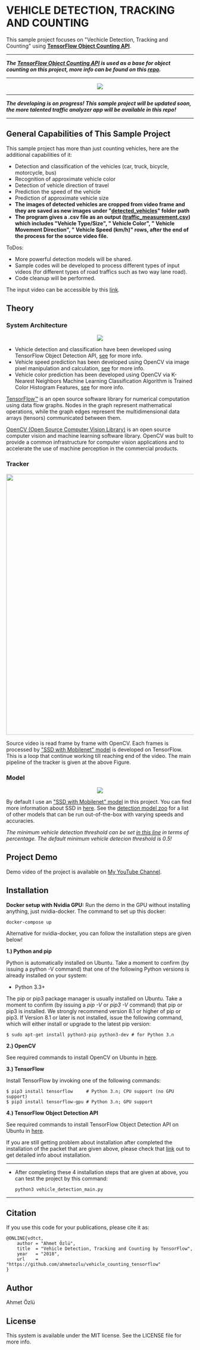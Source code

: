 # VEHICLE DETECTION, TRACKING AND COUNTING
This sample project focuses on "Vechicle Detection, Tracking and Counting" using [**TensorFlow Object Counting API**](https://github.com/ahmetozlu/tensorflow_object_counting_api). 

---

***The [TensorFlow Object Counting API](https://github.com/ahmetozlu/tensorflow_object_counting_api) is used as a base for object counting on this project, more info can be found on this [repo](https://github.com/ahmetozlu/tensorflow_object_counting_api).***

---

<p align="center">
  <img src="https://user-images.githubusercontent.com/22610163/36344830-095cc4ec-1431-11e8-8e57-976c40d87cf9.gif">
</p>

---

***The developing is on progress! This sample project will be updated soon, the more talented traffic analyzer app will be available in this repo!***

---

## General Capabilities of This Sample Project

This sample project has more than just counting vehicles, here are the additional capabilities of it:

- Detection and classification of the vehicles (car, truck, bicycle, motorcycle, bus)
- Recognition of approximate vehicle color
- Detection of vehicle direction of travel
- Prediction the speed of the vehicle
- Prediction of approximate vehicle size
- **The images of detected vehicles are cropped from video frame and they are saved as new images under "[detected_vehicles](https://github.com/ahmetozlu/vehicle_counting_tensorflow/tree/master/detected_vehicles)" folder path**
- **The program gives a .csv file as an output ([traffic_measurement.csv](https://github.com/ahmetozlu/vehicle_counting_tensorflow/blob/master/traffic_measurement.csv)) which includes "Vehicle Type/Size", " Vehicle Color", " Vehicle Movement Direction", " Vehicle Speed (km/h)" rows, after the end of the process for the source video file.**

ToDos:

- More powerful detection models will be shared.
- Sample codes will be developed to process different types of input videos (for different types of road traffics such as two way lane road).
- Code cleanup will be performed.

The input video can be accessible by this [link](https://github.com/ahmetozlu/vehicle_counting_tensorflow/blob/master/sub-1504614469486.mp4).

## Theory

### System Architecture

<p align="center">
  <img src="https://user-images.githubusercontent.com/22610163/35445395-8dba4406-02c2-11e8-84bf-b480edbe9472.jpg">
</p>

- Vehicle detection and classification have been developed using TensorFlow Object Detection API, [see](https://github.com/ahmetozlu/vehicle_counting_tensorflow/blob/master/vehicle_detection_main.py) for more info.
- Vehicle speed prediction has been developed using OpenCV via image pixel manipulation and calculation, [see](https://github.com/ahmetozlu/vehicle_counting_tensorflow/tree/master/utils/speed_and_direction_prediction_module) for more info.
- Vehicle color prediction has been developed using OpenCV via K-Nearest Neighbors Machine Learning Classification Algorithm is Trained Color Histogram Features, [see](https://github.com/ahmetozlu/vehicle_counting_tensorflow/tree/master/utils/color_recognition_module) for more info.

[TensorFlow™](https://www.tensorflow.org/) is an open source software library for numerical computation using data flow graphs. Nodes in the graph represent mathematical operations, while the graph edges represent the multidimensional data arrays (tensors) communicated between them.

[OpenCV (Open Source Computer Vision Library)](https://opencv.org/about.html) is an open source computer vision and machine learning software library. OpenCV was built to provide a common infrastructure for computer vision applications and to accelerate the use of machine perception in the commercial products.

### Tracker

<p align="center">
  <img src="https://user-images.githubusercontent.com/22610163/41812993-a4b5a172-7735-11e8-89f6-083ec0625f21.png" | width=700>
</p>

Source video is read frame by frame with OpenCV. Each frames is processed by ["SSD with Mobilenet" model](http://download.tensorflow.org/models/object_detection/ssd_mobilenet_v1_coco_2017_11_17) is developed on TensorFlow. This is a loop that continue working till reaching end of the video. The main pipeline of the tracker is given at the above Figure.

### Model

<p align="center">
  <img src="https://user-images.githubusercontent.com/22610163/48481757-b1d5a900-e81f-11e8-824b-4317115fe5b4.png">
</p>

By default I use an ["SSD with Mobilenet" model](http://download.tensorflow.org/models/object_detection/ssd_mobilenet_v1_coco_2017_11_17) in this project. You can find more information about SSD in [here](https://towardsdatascience.com/understanding-ssd-multibox-real-time-object-detection-in-deep-learning-495ef744fab). See the [detection model zoo](https://github.com/tensorflow/models/blob/master/research/object_detection/g3doc/detection_model_zoo.md) for a list of other models that can be run out-of-the-box with varying speeds and accuracies.

*The minimum vehicle detection threshold can be set [in this line](https://github.com/ahmetozlu/tensorflow_object_counting_api/blob/master/utils/visualization_utils.py#L443) in terms of percentage. The default minimum vehicle detecion threshold is 0.5!*

## Project Demo

Demo video of the project is available on [My YouTube Channel](https://www.youtube.com/watch?v=PrqnhHf6fhM).

## Installation

**Docker setup with Nvidia GPU:** Run the demo in the GPU without installing anything, just nvidia-docker. The command to set up this docker:

    docker-compose up
    
Alternative for nvidia-docker, you can follow the installation steps are given below!

**1.) Python and pip**

Python is automatically installed on Ubuntu. Take a moment to confirm (by issuing a python -V command) that one of the following Python versions is already installed on your system:

- Python 3.3+

The pip or pip3 package manager is usually installed on Ubuntu. Take a moment to confirm (by issuing a *pip -V* or *pip3 -V* command) that pip or pip3 is installed. We strongly recommend version 8.1 or higher of pip or pip3. If Version 8.1 or later is not installed, issue the following command, which will either install or upgrade to the latest pip version:

    $ sudo apt-get install python3-pip python3-dev # for Python 3.n
    
**2.) OpenCV**

See required commands to install OpenCV on Ubuntu in [here](https://gist.github.com/dynamicguy/3d1fce8dae65e765f7c4).

**3.) TensorFlow**

Install TensorFlow by invoking one of the following commands:

    $ pip3 install tensorflow     # Python 3.n; CPU support (no GPU support)
    $ pip3 install tensorflow-gpu # Python 3.n; GPU support

**4.) TensorFlow Object Detection API**

See required commands to install TensorFlow Object Detection API on Ubuntu in [here](https://github.com/tensorflow/models/blob/master/research/object_detection/g3doc/installation.md).
  
If you are still getting problem about installation after completed the installation of the packet that are given above, please check that [link](https://github.com/tensorflow/models/blob/master/research/object_detection/g3doc/installation.md) out to get detailed info about installation.

---
- After completing these 4 installation steps that are given at above, you can test the project by this command:

      python3 vehicle_detection_main.py
---

## Citation
If you use this code for your publications, please cite it as:

    @ONLINE{vdtct,
        author = "Ahmet Özlü",
        title  = "Vehicle Detection, Tracking and Counting by TensorFlow",
        year   = "2018",
        url    = "https://github.com/ahmetozlu/vehicle_counting_tensorflow"
    }

## Author
Ahmet Özlü

## License
This system is available under the MIT license. See the LICENSE file for more info.
